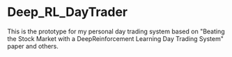 # Deep_RL_DayTrader
This is the prototype for my personal day trading system based on  "Beating the Stock Market with a DeepReinforcement Learning Day Trading System" paper and others.
